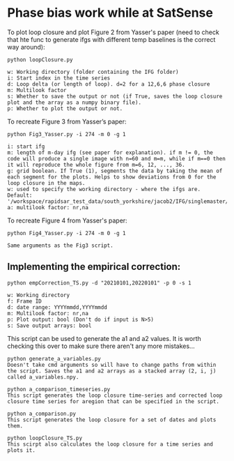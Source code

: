 # Phase bias work while at SatSense

To plot loop closure and plot Figure 2 from Yasser's paper (need to check that hte func to generate ifgs with different temp baselines is the correct way around):

	python loopClosure.py 
	
	w: Working directory (folder containing the IFG folder)
	i: Start index in the time series
	d: Loop delta (or length of loop). d=2 for a 12,6,6 phase closure
	m: Multilook factor
	s: Whether to save the output or not (if True, saves the loop closure plot and the array as a numpy binary file). 
	p: Whether to plot the output or not.

To recreate Figure 3 from Yasser’s paper: 

	python Fig3_Yasser.py -i 274 -m 0 -g 1 

	i: start ifg 
	m: length of m-day ifg (see paper for explanation). if m != 0, the code will produce a single image with n=60 and m=m, while if m==0 then it will reproduce the whole figure from m=6, 12, ..., 36.
	g: grid boolean. If True (1), segments the data by taking the mean of each segment for the plots. Helps to show deviations from 0 for the loop closure in the maps. 
	w: used to specify the working directory - where the ifgs are. Default: '/workspace/rapidsar_test_data/south_yorkshire/jacob2/IFG/singlemaster/*/*.*'
	a: multilook factor: nr,na
	
To recreate Figure 4 from Yasser's paper:

	python Fig4_Yasser.py -i 274 -m 0 -g 1
	
	Same arguments as the Fig3 script.

## Implementing the empirical correction:

	python empCorrection_TS.py -d "20210101,20220101" -p 0 -s 1
	
	w: Working directory 
	f: Frame ID
	d: date range: YYYYmmdd,YYYYmmdd
	m: Multilook factor: nr,na
	p: Plot output: bool (Don't do if input is N>5)
	s: Save output arrays: bool
	
This script can be used to generate the a1 and a2 values. It is worth checking this over to make sure there aren't any more mistakes...
	
	python generate_a_variables.py
	Doesn't take cmd arguments so will have to change paths from within the script. Saves the a1 and a2 arrays as a stacked array (2, i, j) called a_variables.npy. 
	
	python a_comparison_timeseries.py
	This script generates the loop closure time-series and corrected loop closure time series for aregion that can be specified in the script. 
	
	python a_comparison.py
	This script generates the loop closure for a set of dates and plots them. 
	
	python loopClosure_TS.py 
	This scirpt also calculates the loop closure for a time series and plots it. 
	
	
